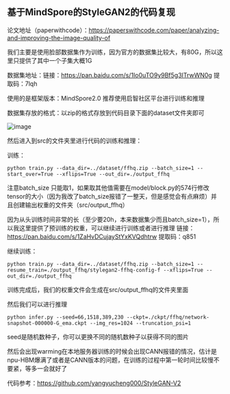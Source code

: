 ## 基于MindSpore的StyleGAN2的代码复现

论文地址（paperwithcode）：https://paperswithcode.com/paper/analyzing-and-improving-the-image-quality-of

我们主要是使用脸部数据集作为训练，因为官方的数据集比较大，有80G，所以这里只提供了其中一个子集大概1G

数据集地址：链接：https://pan.baidu.com/s/1Io0uTO9y9Bf5g3ITrwWN0g 
提取码：7lqh 

使用的是框架版本：MindSpore2.0 推荐使用启智社区平台进行训练和推理

数据集存放的格式：以zip的格式存放到代码目录下面的dataset文件夹即可

![image](https://github.com/SzuPc/MindSpore-StyleGAN2/assets/100685842/cbeaf997-df38-429b-853a-b39409dfb491)




然后进入到src的文件夹里进行代码的训练和推理：

训练：

```
python train.py --data_dir=../dataset/ffhq.zip --batch_size=1 --start_over=True --xflips=True --out_dir=./output_ffhq
```

注意batch_size 只能取1，如果取其他值需要在model/block.py的574行修改tensor的大小（因为我改了batch_size报错了一整天，但是感觉会有点麻烦）并且创建输出权重的文件夹（src/output_ffhq）

因为从头训练时间非常的长（至少要20h，本来数据集少而且batch_size=1），所以我这里提供了预训练的权重，可以继续进行训练或者进行推理
链接：https://pan.baidu.com/s/1ZaHvDCujayStYxKVQdhtrw 
提取码：q851 


继续训练：

```
python train.py --data_dir=../dataset/ffhq.zip --batch_size=1 --resume_train=./output_ffhq/stylegan2-ffhq-config-f --xflips=True --out_dir=./output_ffhq

```

训练完成后，我们的权重文件会生成在src/output_ffhq的文件夹里面

然后我们可以进行推理
```
python infer.py --seed=66,1518,389,230 --ckpt=./ckpt/ffhq/network-snapshot-000000-G_ema.ckpt --img_res=1024 --truncation_psi=1

```

seed是随机数种子，你可以更换不同的随机数种子以获得不同的图片

然后会出现warming在本地服务器训练的时候会出现CANN报错的情况，估计是npu-HBM爆满了或者是CANN版本的问题，在训练的过程中第一轮时间比较慢不要紧，等多一会就好了

代码参考：https://github.com/yangyucheng000/StyleGAN-V2

